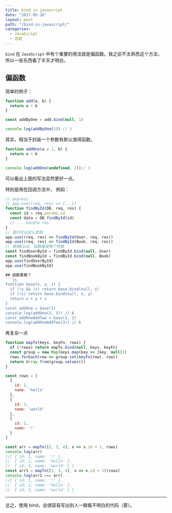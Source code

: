 ```yaml
---
title: bind in javascript
date: "2017-05-26"
layout: post
path: "/bind-in-javascript/"
categories:
  - JavaScript
  - 总结
---
```


`bind` 在 `JavaScript` 中有个重要的用法就是偏函数。我之前不太熟悉这个方法，所以一些东西看了半天才明白。

<!--more-->

## 偏函数
简单的例子：
```js
function add(a, b) {
  return a + b
}

const addByOne = add.bind(null, 1)

console.log(addByOne(2)) // 3
```
其实，相当于封装一个参数有默认值得函数。
```js
function addOne(a = 1, b) {
  return a + b
}

console.log(addOne(undefined, 2))// 3
```
可以看出上面的写法显然更好一点。

特别是用在回调方法中， 例如：

```js
// express
// app.use((req, res) => {...})
function findById(DB, req, res) {
  const id = req.params.id
  const data = DB.findById(id)
  // ... handle res
}
// 我们可以这么使用
app.use((req, res) => findById(User, req, res))
app.use((req, res) => findById(Book, req, res))
// 使用bind, 函数接受两个参数
const findUserById = findById.bind(null, User)
const findBookById = findById.bind(null, Book)
app.use(findUserById)
app.use(findBookById)

## 函数重载？
```js
function base(x, y, z) {
  if (!y && !z) return base.bind(null, x)
  if (!z) return base.bind(null, x, y)
  return x + y + z
}
const addOne = base(1)
console.log(addOne(2, 3)) // 6
const addOneAddTwo = base(1, 2)
console.log(addOneAddTwo(3)) // 6
```
再复杂一点
```js
function mapTo(keys, keyFn, rows) {
  if (!rows) return mapTo.bind(null, keys, keyFn)
  const group = new Map(keys.map(key => [key, null]))
  rows.forEach(row => group.set(keyFn(row), row))
  return Array.from(group.values())
}

const rows = [
  {
    id: 2,
    name: 'hello'
  },
  {
    id: 3,
    name: 'world'
  },
  {
    id: 1,
    name: '!'
  }
]

const arr = mapTo([2, 3, 4], x => x.id + 1, rows)
console.log(arr)
//[ { id: 1, name: '!' },
//  { id: 2, name: 'hello' },
//  { id: 3, name: 'world' } ]
const arr1 = mapTo([2, 3, 4], x => x.id + 1)(rows)
console.log(arr1 === arr)
//[ { id: 1, name: '!' },
//  { id: 2, name: 'hello' },
//  { id: 3, name: 'world' } ]
```
---

总之，使用 bind，会很容易写出别人一眼看不明白的代码（雾）。
